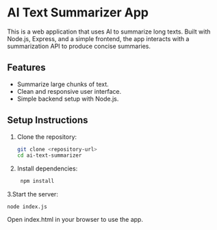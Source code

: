 # AI Text Summarizer App

This is a web application that uses AI to summarize long texts. Built with Node.js, Express, and a simple frontend, the app interacts with a summarization API to produce concise summaries.

## Features
- Summarize large chunks of text.
- Clean and responsive user interface.
- Simple backend setup with Node.js.

## Setup Instructions
1. Clone the repository:
   ```bash
   git clone <repository-url>
   cd ai-text-summarizer
2. Install dependencies:
   ```bash
    npm install   
3.Start the server:

    node index.js
Open index.html in your browser to use the app.   
